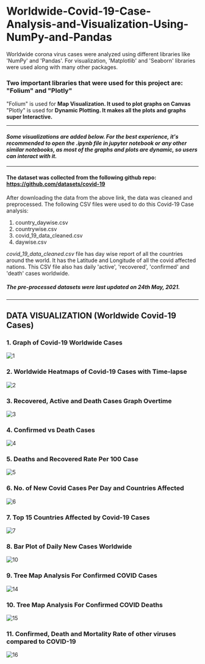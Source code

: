 # Worldwide-Covid-19-Case-Analysis-and-Visualization-Using-NumPy-and-Pandas
Worldwide corona virus cases were analyzed using different libraries like 'NumPy' and 'Pandas'. For visualization, 'Matplotlib' and 'Seaborn' libraries were used 
along with many other packages. 

### Two important libraries that were used for this project are: "Folium" and "Plotly"
"Folium" is used for <b>Map Visualization. It used to plot graphs on Canvas</b> <br>
"Plotly" is used for <b>Dynamic Plotting. It makes all the plots and graphs super Interactive.</b>

-----------------------------------------------------------
#### *Some visualizations are added below. For the best experience, it's recommended to open the .ipynb file in jupyter notebook or any other similar notebooks, as most of the graphs and plots are dynamic, so users can interact with it.</p>*
-----------------------------------------------------------

#### The dataset was collected from the following github repo: https://github.com/datasets/covid-19
After downloading the data from the above link, the data was cleaned and preprocessed.
The following CSV files were used to do this Covid-19 Case analysis:
1. country_daywise.csv
2. countrywise.csv
3. covid_19_data_cleaned.csv
4. daywise.csv

*covid_19_data_cleaned.csv* file has day wise report of all the countries around the world. It has the Latitude and Longitude of all the covid affected nations. This CSV file also has daily 'active', 'recovered', 'confirmed' and 'death' cases worldwide. 

##### The pre-processed datasets were last updated on 24th May, 2021.
---------------------------------------------------------------------------------------

## DATA VISUALIZATION (Worldwide Covid-19 Cases)
### 1. Graph of Covid-19 Worldwide Cases
![1](https://user-images.githubusercontent.com/45898995/122513433-3cac5f00-d02c-11eb-9787-4cd7c55c991b.png)

### 2. Worldwide Heatmaps of Covid-19 Cases with Time-lapse
![2](https://user-images.githubusercontent.com/45898995/122513616-70878480-d02c-11eb-93a2-7f6c6c2eda8e.png)

### 3. Recovered, Active and Death Cases Graph Overtime
![3](https://user-images.githubusercontent.com/45898995/122513933-e4299180-d02c-11eb-839d-58e2065caebb.png)

### 4. Confirmed vs Death Cases
![4](https://user-images.githubusercontent.com/45898995/122514061-1dfa9800-d02d-11eb-9ab8-09ac9c6c972d.png)

### 5. Deaths and Recovered Rate Per 100 Case
![5](https://user-images.githubusercontent.com/45898995/122514212-61550680-d02d-11eb-97fa-4344deb0ea21.png)

### 6. No. of New Covid Cases Per Day and Countries Affected 
![6](https://user-images.githubusercontent.com/45898995/122514259-792c8a80-d02d-11eb-84b4-a249107cccf1.png)

### 7. Top 15 Countries Affected by Covid-19 Cases
![7](https://user-images.githubusercontent.com/45898995/122514477-d88a9a80-d02d-11eb-9d65-f75d08375f5b.png)

### 8. Bar Plot of Daily New Cases Worldwide
![10](https://user-images.githubusercontent.com/45898995/122514939-84cc8100-d02e-11eb-818b-8b3b7c9365fa.png)

### 9. Tree Map Analysis For Confirmed COVID Cases
![14](https://user-images.githubusercontent.com/45898995/122515902-ea6d3d00-d02f-11eb-9ab3-c41983da8c42.png)

### 10. Tree Map Analysis For Confirmed COVID Deaths
![15](https://user-images.githubusercontent.com/45898995/122515998-07a20b80-d030-11eb-9f9b-b7004d207022.png)

### 11. Confirmed, Death and Mortality Rate of other viruses compared to COVID-19
![16](https://user-images.githubusercontent.com/45898995/122518019-8435e980-d032-11eb-8dff-146b34e30007.png)










